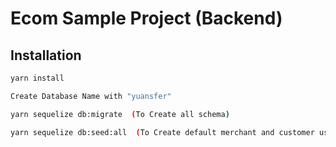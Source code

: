 # Ecom Sample Project (Backend)


## Installation

```bash
yarn install
```

```bash
Create Database Name with "yuansfer"
```

```bash
yarn sequelize db:migrate  (To Create all schema)
```

```bash
yarn sequelize db:seed:all  (To Create default merchant and customer user)
```
